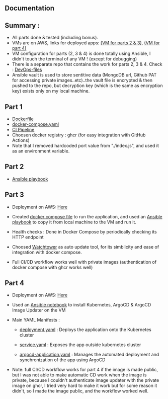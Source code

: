 ## Documentation

## Summary :

- All parts done & tested (including bonus).
- VMs are on AWS, links for deployed apps: [(VM for parts 2 & 3)](http://13.61.180.46:4000/), [(VM for part 4)](http://16.171.253.238:4000/)
- VM configuration for parts (2, 3 & 4) is done totally using Ansible, I didn't touch the terminal of any VM ! (except for debugging)
- There is a separate repo that contains the work for parts 2, 3 & 4. Check : [DevOps-files](https://github.com/hosain-ghoraba/devops-ansible-playbooks)
- Ansible vault is used to store sentitive data (MongoDB url, Github PAT for accessing private images..etc)..the vault file is encrypted & then pushed to the repo, but decryption key (which is the same as encryption key) exists only on my local machine.

## Part 1

- [Dockerfile](./Dockerfile)
- [docker-compose.yaml](./compose.yaml)
- [CI Pipeline](./.github/workflows/ci-pipeline.yml)
- Choosen docker registry : ghcr (for easy integration with GitHub Actions)
- Note that I removed hardcoded port value from "./index.js", and used it as an environment variable.

## Part 2

- [Ansible playbook](https://github.com/hosain-ghoraba/devops-ansible-playbooks/blob/main/part-2/part2-install-docker.yml)

## Part 3

- Deployment on AWS: [Here](http://13.61.180.46:4000/)
- Created [docker compose file](https://github.com/hosain-ghoraba/devops-ansible-playbooks/blob/main/part-3/part3-compose.yaml) to run the application, and used an [Ansible playbook](https://github.com/hosain-ghoraba/devops-ansible-playbooks/blob/main/part-3/part3-deploy_app.yml) to copy it from local machine to the VM and run it.

- Health checks : Done in Docker Compose by periodically checking its HTTP endpoint

- Choosed [Watchtower](https://containrrr.dev/watchtower/) as auto update tool, for its simblicity and ease of integration with docker compose.

- Full CI/CD workflow works well with private images (authentication of docker compose with ghcr works well)

## Part 4

- Deployment on AWS: [Here](http://16.171.253.238:30080/)

- Used an [Ansible notebook](https://github.com/hosain-ghoraba/devops-ansible-playbooks/blob/main/part-4/part4-kubernetes.yml) to install Kubernetes, ArgoCD & ArgoCD Image Updater on the VM

- Main YAML Manifests :

  - [deployment.yaml](https://github.com/hosain-ghoraba/devops-ansible-playbooks/blob/main/part-4/todo-list-k8s-manifests/deployment.yaml) : Deploys the application onto the Kubernetes cluster

  - [service.yaml](https://github.com/hosain-ghoraba/devops-ansible-playbooks/blob/main/part-4/todo-list-k8s-manifests/service.yaml) : Exposes the app outside kubernetes cluster

  - [argocd-application.yaml](https://github.com/hosain-ghoraba/devops-ansible-playbooks/blob/main/part-4/todo-list-k8s-manifests/argocd-application.yaml) : Manages the automated deployment and synchronization of the app using ArgoCD

- Note: full CI/CD workflow works for part 4 if the image is made public, but I was not able to make automatic CD work when the image is private, because I couldn't authenticate image updater with the private image on ghcr, I tried very hard to make it work but for some reason it didn't, so I made the image public, and the workflow worked well.
